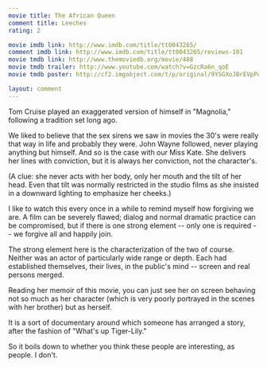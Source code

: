 ```yaml
---
movie title: The African Queen
comment title: Leeches
rating: 2

movie imdb link: http://www.imdb.com/title/tt0043265/
comment imdb link: http://www.imdb.com/title/tt0043265/reviews-101
movie tmdb link: http://www.themoviedb.org/movie/488
movie tmdb trailer: http://www.youtube.com/watch?v=GzcRa6n_qoE
movie tmdb poster: http://cf2.imgobject.com/t/p/original/9YSGXoJBrEVpPqboxhn5uW5RHVU.jpg

layout: comment
---
```


Tom Cruise played an exaggerated version of himself in "Magnolia," following a tradition set long ago.

We liked to believe that the sex sirens we saw in movies the 30's were really that way in life and probably they were. John Wayne followed, never playing anything but himself. And so is the case with our Miss Kate. She delivers her lines with conviction, but it is always her conviction, not the character's.

(A clue: she never acts with her body, only her mouth and the tilt of her head. Even that tilt was normally restricted in the studio films as she insisted in a downward lighting to emphasize her cheeks.)

I like to watch this every once in a while to remind myself how forgiving we are. A film can be severely flawed; dialog and normal dramatic practice can be compromised, but if there is one strong element -- only one is required -- we forgive all and happily join.

The strong element here is the characterization of the two of course. Neither was an actor of particularly wide range or depth. Each had established themselves, their lives, in the public's mind -- screen and real persons merged.

Reading her memoir of this movie, you can just see her on screen behaving not so much as her character (which is very poorly portrayed in the scenes with her brother) but as herself. 

It is a sort of documentary around which someone has arranged a story, after the fashion of "What's up Tiger-Lily."

So it boils down to whether you think these people are interesting, as people. I don't.